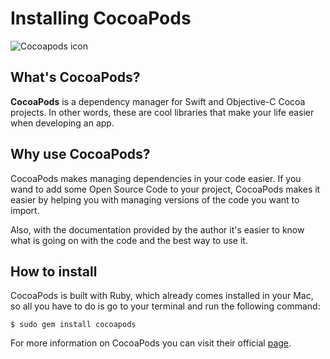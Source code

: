 # Installing CocoaPods

![Cocoapods icon](http://cdn1.raywenderlich.com/wp-content/uploads/2015/02/cocoapods_logo.png)

## What's CocoaPods?

**CocoaPods** is a dependency manager for Swift and Objective-C Cocoa projects. In other words, these are cool libraries that make your life easier when developing an app.

## Why use CocoaPods?
CocoaPods makes managing dependencies in your code easier. If you wand to add some Open Source Code to your project, CocoaPods makes it easier by helping you with managing versions of the code you want to import. 

Also, with the documentation provided by the author it's easier to know what is going on with the code and the best way to use it. 


## How to install

CocoaPods is built with Ruby, which already comes installed in your Mac, so all you have to do is go to your terminal and run the following command: 

```
$ sudo gem install cocoapods
```

For more information on CocoaPods you can visit their official [page](https://cocoapods.org).






